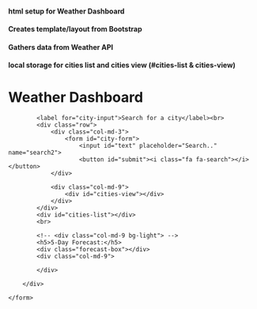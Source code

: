 #### html setup for Weather Dashboard 
#### Creates template/layout from Bootstrap 
#### Gathers data from Weather API 
#### local storage for cities list and cities view (#cities-list & cities-view)

<!DOCTYPE html>
<html lang="en">

<head>
    <meta charset="UTF-8">
    <meta name="viewport" content="width=device-width, initial-scale=1.0">
    <meta http-equiv="X-UA-Compatible" content="ie=edge">
    <title>Document</title>
    <link rel="stylesheet" href="https://maxcdn.bootstrapcdn.com/bootstrap/4.0.0/css/bootstrap.min.css">
    <link rel="stylesheet" href="https://cdnjs.cloudflare.com/ajax/libs/font-awesome/4.7.0/css/font-awesome.min.css">
    <link rel="stylesheet" href="styles.css">


</head>

<body>
    <form>
        <h1> Weather Dashboard</h1>
        <div class="container">
            <!-- Our columns function in rows. -->

            <label for="city-input">Search for a city</label><br>
            <div class="row">
                <div class="col-md-3">
                    <form id="city-form">
                        <input id="text" placeholder="Search.." name="search2">
                        <button id="submit"><i class="fa fa-search"></i></button>
                </div>

                <div class="col-md-9">
                    <div id="cities-view"></div>
                </div>
            </div>
            <div id="cities-list"></div>
            <br>

            <!-- <div class="col-md-9 bg-light"> -->
            <h5>5-Day Forecast:</h5>
            <div class="forecast-box"></div>
            <div class="col-md-9">

            </div>

        </div>

    </form>
